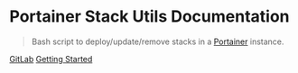 # Portainer Stack Utils Documentation

> Bash script to deploy/update/remove stacks in a [Portainer](https://portainer.io/) instance.

[GitLab](https://gitlab.com/psuapp/psu/ ":target=_blank View source on GitLab")
<a href="#../README" title="Read documentation">Getting Started</a>
